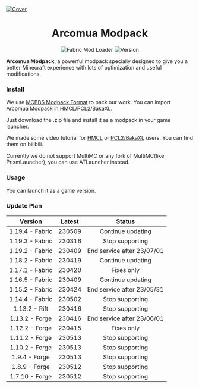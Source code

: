 [![Cover](https://repository-images.githubusercontent.com/605815963/acf90131-3a24-4fc3-b3af-17404082f735)](#arcoma-modpack)

<div align="center">
 <h1>Arcomua Modpack</h1>
 <p>
  <img src="https://img.shields.io/badge/Mod%20Loader-Fabric-dbd0b4?style=flat" alt="Fabric Mod Loader" />
  <img src="https://img.shields.io/badge/Version-230316-blue?style=flat" alt="Version" />
 </p>
</div>

**Arcomua Modpack**, a powerful modpack specially designed to give you a better Minecraft experience with lots of optimization and useful modifications.

### Install

We use [MCBBS Modpack Format](https://www.mcbbs.net/thread-1247765-1-1.html) to pack our work. You can import Arcomua Modpack in HMCL/PCL2/BakaXL.

Just download the .zip file and install it as a modpack in your game launcher.

We made some video tutorial for [HMCL](https://www.bilibili.com/video/av438701520) or [PCL2/BakaXL](https://www.bilibili.com/video/av908952920) users. You can find them on bilibili.

Currently we do not support MultiMC or any fork of MultiMC(like PrismLauncher), you can use ATLauncher instead.

### Usage

You can launch it as a game version.

### Update Plan

Version|Latest|Status
:---:|:---:|:---:
1.19.4 - Fabric|230509|Continue updating
1.19.3 - Fabric|230316|Stop supporting
1.19.2 - Fabric|230409|End service after 23/07/01
1.18.2 - Fabric|230419|Continue updating
1.17.1 - Fabric|230420|Fixes only
1.16.5 - Fabric|230409|Continue updating
1.15.2 - Fabric|230424|End service after 23/05/31
1.14.4 - Fabric|230502|Stop supporting
1.13.2 - Rift|230416|Stop supporting
1.13.2 - Forge|230416|End service after 23/06/01
1.12.2 - Forge|230415|Fixes only
1.11.2 - Forge|230513|Stop supporting
1.10.2 - Forge|230513|Stop supporting
1.9.4 - Forge|230513|Stop supporting
1.8.9 - Forge|230512|Stop supporting
1.7.10 - Forge|230512|Stop supporting
